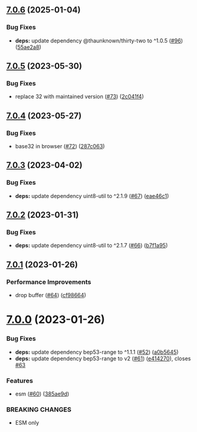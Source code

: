 ## [7.0.6](https://github.com/webtorrent/magnet-uri/compare/v7.0.5...v7.0.6) (2025-01-04)


### Bug Fixes

* **deps:** update dependency @thaunknown/thirty-two to ^1.0.5 ([#96](https://github.com/webtorrent/magnet-uri/issues/96)) ([55ae2a8](https://github.com/webtorrent/magnet-uri/commit/55ae2a84c7e62fc933168301837f513fd606331c))

## [7.0.5](https://github.com/webtorrent/magnet-uri/compare/v7.0.4...v7.0.5) (2023-05-30)


### Bug Fixes

* replace 32 with maintained version ([#73](https://github.com/webtorrent/magnet-uri/issues/73)) ([2c041f4](https://github.com/webtorrent/magnet-uri/commit/2c041f40f77f5f7ca928faa1d919366ee1a4c53c))

## [7.0.4](https://github.com/webtorrent/magnet-uri/compare/v7.0.3...v7.0.4) (2023-05-27)


### Bug Fixes

* base32 in browser ([#72](https://github.com/webtorrent/magnet-uri/issues/72)) ([287c063](https://github.com/webtorrent/magnet-uri/commit/287c06310775917491d4d9a6a018d0368d7f8125))

## [7.0.3](https://github.com/webtorrent/magnet-uri/compare/v7.0.2...v7.0.3) (2023-04-02)


### Bug Fixes

* **deps:** update dependency uint8-util to ^2.1.9 ([#67](https://github.com/webtorrent/magnet-uri/issues/67)) ([eae46c1](https://github.com/webtorrent/magnet-uri/commit/eae46c1366848a2abc543a1c618f6853ef9e878b))

## [7.0.2](https://github.com/webtorrent/magnet-uri/compare/v7.0.1...v7.0.2) (2023-01-31)


### Bug Fixes

* **deps:** update dependency uint8-util to ^2.1.7 ([#66](https://github.com/webtorrent/magnet-uri/issues/66)) ([b7f1a95](https://github.com/webtorrent/magnet-uri/commit/b7f1a95c4e7a54ccc26e01a6bb212fc476623ad3))

## [7.0.1](https://github.com/webtorrent/magnet-uri/compare/v7.0.0...v7.0.1) (2023-01-26)


### Performance Improvements

* drop buffer ([#64](https://github.com/webtorrent/magnet-uri/issues/64)) ([cf98664](https://github.com/webtorrent/magnet-uri/commit/cf98664336bfe813c4d1d55a54229667c01f0962))

# [7.0.0](https://github.com/webtorrent/magnet-uri/compare/v6.2.0...v7.0.0) (2023-01-26)


### Bug Fixes

* **deps:** update dependency bep53-range to ^1.1.1 ([#52](https://github.com/webtorrent/magnet-uri/issues/52)) ([a0b5645](https://github.com/webtorrent/magnet-uri/commit/a0b5645e12367a7b714c9ad875d6fd862cbacbb8))
* **deps:** update dependency bep53-range to v2 ([#61](https://github.com/webtorrent/magnet-uri/issues/61)) ([e414270](https://github.com/webtorrent/magnet-uri/commit/e414270069c74796a48b83f53276372012ba3d7a)), closes [#63](https://github.com/webtorrent/magnet-uri/issues/63)


### Features

* esm ([#60](https://github.com/webtorrent/magnet-uri/issues/60)) ([385ae9d](https://github.com/webtorrent/magnet-uri/commit/385ae9d29b436f2b7c6e4c5769012ad4223e6ab8))


### BREAKING CHANGES

* ESM only
